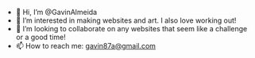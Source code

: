 - 👋 Hi, I’m @GavinAlmeida
- 👀 I’m interested in making websites and art. I also love working out!
- 💞️ I’m looking to collaborate on any websites that seem like a challenge or a good time!
- 📫 How to reach me: gavin87a@gmail.com

<!---
GavinAlmeida/GavinAlmeida is a ✨ special ✨ repository because its `README.md` (this file) appears on your GitHub profile.
You can click the Preview link to take a look at your changes.
--->
